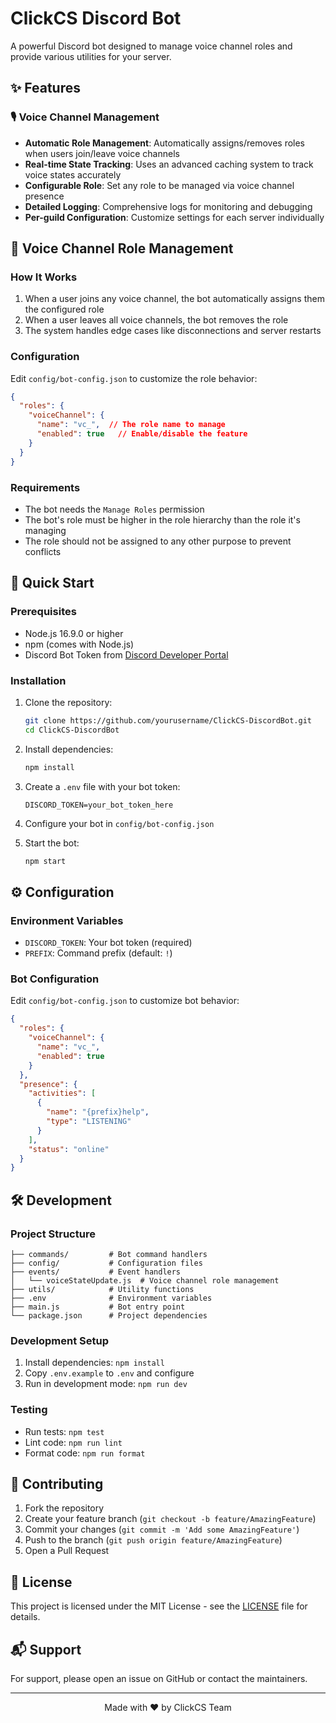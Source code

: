 # ClickCS Discord Bot

A powerful Discord bot designed to manage voice channel roles and provide various utilities for your server.

## ✨ Features

### 🎙️ Voice Channel Management
- **Automatic Role Management**: Automatically assigns/removes roles when users join/leave voice channels
- **Real-time State Tracking**: Uses an advanced caching system to track voice states accurately
- **Configurable Role**: Set any role to be managed via voice channel presence
- **Detailed Logging**: Comprehensive logs for monitoring and debugging
- **Per-guild Configuration**: Customize settings for each server individually

## 🎯 Voice Channel Role Management

### How It Works
1. When a user joins any voice channel, the bot automatically assigns them the configured role
2. When a user leaves all voice channels, the bot removes the role
3. The system handles edge cases like disconnections and server restarts

### Configuration
Edit `config/bot-config.json` to customize the role behavior:

```json
{
  "roles": {
    "voiceChannel": {
      "name": "vc_",  // The role name to manage
      "enabled": true   // Enable/disable the feature
    }
  }
}
```

### Requirements
- The bot needs the `Manage Roles` permission
- The bot's role must be higher in the role hierarchy than the role it's managing
- The role should not be assigned to any other purpose to prevent conflicts

## 🚀 Quick Start

### Prerequisites
- Node.js 16.9.0 or higher
- npm (comes with Node.js)
- Discord Bot Token from [Discord Developer Portal](https://discord.com/developers/applications)

### Installation
1. Clone the repository:
   ```bash
   git clone https://github.com/yourusername/ClickCS-DiscordBot.git
   cd ClickCS-DiscordBot
   ```

2. Install dependencies:
   ```bash
   npm install
   ```

3. Create a `.env` file with your bot token:
   ```
   DISCORD_TOKEN=your_bot_token_here
   ```

4. Configure your bot in `config/bot-config.json`

5. Start the bot:
   ```bash
   npm start
   ```

## ⚙️ Configuration

### Environment Variables
- `DISCORD_TOKEN`: Your bot token (required)
- `PREFIX`: Command prefix (default: `!`)

### Bot Configuration
Edit `config/bot-config.json` to customize bot behavior:

```json
{
  "roles": {
    "voiceChannel": {
      "name": "vc_",
      "enabled": true
    }
  },
  "presence": {
    "activities": [
      {
        "name": "{prefix}help",
        "type": "LISTENING"
      }
    ],
    "status": "online"
  }
}
```

## 🛠️ Development

### Project Structure
```
├── commands/         # Bot command handlers
├── config/           # Configuration files
├── events/           # Event handlers
│   └── voiceStateUpdate.js  # Voice channel role management
├── utils/            # Utility functions
├── .env              # Environment variables
├── main.js           # Bot entry point
└── package.json      # Project dependencies
```

### Development Setup
1. Install dependencies: `npm install`
2. Copy `.env.example` to `.env` and configure
3. Run in development mode: `npm run dev`

### Testing
- Run tests: `npm test`
- Lint code: `npm run lint`
- Format code: `npm run format`

## 🤝 Contributing

1. Fork the repository
2. Create your feature branch (`git checkout -b feature/AmazingFeature`)
3. Commit your changes (`git commit -m 'Add some AmazingFeature'`)
4. Push to the branch (`git push origin feature/AmazingFeature`)
5. Open a Pull Request

## 📄 License

This project is licensed under the MIT License - see the [LICENSE](LICENSE) file for details.

## 📬 Support

For support, please open an issue on GitHub or contact the maintainers.

---

<div align="center">
  Made with ❤️ by ClickCS Team
</div>

